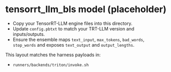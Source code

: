 # tensorrt_llm_bls model (placeholder)

- Copy your TensorRT-LLM engine files into this directory.
- Update `config.pbtxt` to match your TRT-LLM version and inputs/outputs.
- Ensure the ensemble maps `text_input`, `max_tokens`, `bad_words`, `stop_words` and exposes `text_output` and `output_lengths`.

This layout matches the harness payloads in:
- `runners/backends/triton/invoke.sh`
